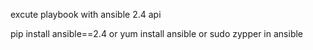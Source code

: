 excute playbook with ansible 2.4 api

pip install ansible==2.4 or yum install ansible or sudo zypper in ansible
